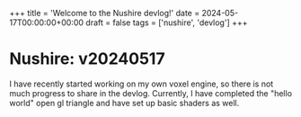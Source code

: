+++
title = 'Welcome to the Nushire devlog!'
date = 2024-05-17T00:00:00+00:00
draft = false
tags = ['nushire', 'devlog']
+++

Nushire: v20240517
===

I have recently started working on my own voxel engine, so there is not much progress to share in the devlog. Currently, I have completed the "hello world" open gl triangle and have set up basic shaders as well.